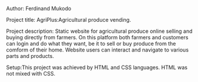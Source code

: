 Author: Ferdinand Mukodo

Project title: AgriPlus:Agricultural produce vending.

Project description: Static website for agricultural produce online selling and 
buying directly from farmers. On this platform both farmers and customers can login and do what they want, be it to sell or buy produce from the comform of their home. Website users can interact and navigate to various parts and products.

Setup:This project was achieved by HTML and CSS languages. HTML was not mixed with CSS.